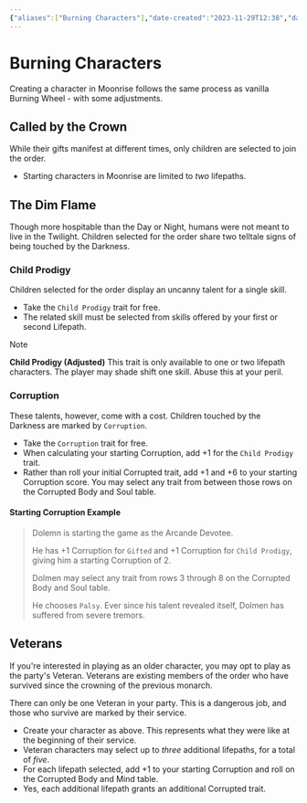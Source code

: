 ```yaml
---
{"aliases":["Burning Characters"],"date-created":"2023-11-29T12:38","date-modified":"2023-12-08T10:07","dg-publish":true,"tags":["moonrise"],"title":"Burning Characters","dg-path":"moonrise/burning characters (conflict 2023-12-08-14-36-36).md","permalink":"/moonrise/burning-characters-conflict-2023-12-08-14-36-36/","dgPassFrontmatter":true}
---
```



# Burning Characters

Creating a character in Moonrise follows the same process as vanilla Burning Wheel - with some adjustments.

## Called by the Crown

While their gifts manifest at different times, only children are selected to join the order.

- Starting characters in Moonrise are limited to *two* lifepaths.

## The Dim Flame

Though more hospitable than the Day or Night, humans were not meant to live in the Twilight. Children selected for the order share two telltale signs of being touched by the Darkness.

### Child Prodigy

Children selected for the order display an uncanny talent for a single skill.

- Take the `Child Prodigy` trait for free.
- The related skill must be selected from skills offered by your first or second Lifepath.

> [!note]
> **Child Prodigy (Adjusted)** This trait is only available to one or two lifepath characters. The player may shade shift one skill. Abuse this at your peril.

### Corruption

These talents, however, come with a cost. Children touched by the Darkness are marked by `Corruption`.

- Take the `Corruption` trait for free.
- When calculating your starting Corruption, add +1 for the `Child Prodigy` trait.
- Rather than roll your initial Corrupted trait, add +1 and +6 to your starting Corruption score. You may select any trait from between those rows on the Corrupted Body and Soul table.

#### Starting Corruption Example

> Dolemn is starting the game as the Arcande Devotee.
> 
> He has +1 Corruption for `Gifted` and +1 Corruption for `Child Prodigy`, giving him a starting Corruption of 2.
> 
> Dolmen may select any trait from rows 3 through 8 on the Corrupted Body and Soul table.
> 
> He chooses `Palsy`. Ever since his talent revealed itself, Dolmen has suffered from severe tremors.

## Veterans

If you're interested in playing as an older character, you may opt to play as the party's Veteran. Veterans are existing members of the order who have survived since the crowning of the previous monarch.

There can only be one Veteran in your party. This is a dangerous job, and those who survive are marked by their service.

- Create your character as above. This represents what they were like at the beginning of their service.
- Veteran characters may select up to *three* additional lifepaths, for a total of *five*.
- For each lifepath selected, add +1 to your starting Corruption and roll on the Corrupted Body and Mind table.
- Yes, each additional lifepath grants an additional Corrupted trait.
